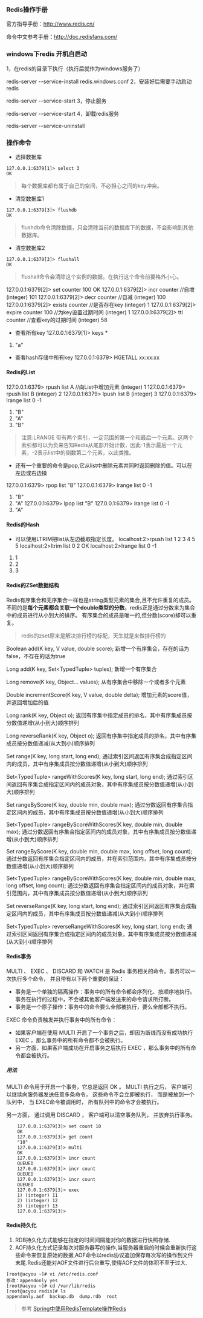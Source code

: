 ### Redis操作手册

官方指导手册：http://www.redis.cn/

命令中文参考手册：http://doc.redisfans.com/

### windows下redis 开机自启动

1，在redis的目录下执行（执行后就作为windows服务了）

redis-server --service-install redis.windows.conf
2，安装好后需要手动启动redis

redis-server --service-start
3，停止服务

redis-server --service-start
4，卸载redis服务

redis-server --service-uninstall

### 操作命令
- 选择数据库
```
127.0.0.1:6379[1]> select 3
OK
```
> 每个数据库都有属于自己的空间，不必担心之间的key冲突。


- 清空数据库1
```
127.0.0.1:6379[3]> flushdb
OK
```
> flushdb命令清除数据，只会清除当前的数据库下的数据，不会影响到其他数据库。
- 清空数据库2
```
127.0.0.1:6379[3]> flushall
OK
```
> flushall命令会清除这个实例的数据。在执行这个命令前要格外小心。

127.0.0.1:6379[2]> set counter 100
OK
127.0.0.1:6379[2]> incr counter //自增
(integer) 101
127.0.0.1:6379[2]> decr counter //自减
(integer) 100
127.0.0.1:6379[2]> exists counter //是否存在key
(integer) 1
127.0.0.1:6379[2]> expire counter 100 //为key设置过期时间
(integer) 1
127.0.0.1:6379[2]> ttl counter //查看key的过期时间
(integer) 58

- 查看所有key
127.0.0.1:6379[1]> keys *
1) "a"

- 查看hash存储中所有key
127.0.0.1:6379> HGETALL xx:xx:xx


#### Redis的List
127.0.0.1:6379> rpush list A //向List中增加元素
(integer) 1
127.0.0.1:6379> rpush list B
(integer) 2
127.0.0.1:6379> lpush list B
(integer) 3
127.0.0.1:6379> lrange list 0 -1
1) "B"
2) "A"
3) "B"
> 注意:LRANGE 带有两个索引，一定范围的第一个和最后一个元素。这两个索引都可以为负来告知Redis从尾部开始计数，因此-1表示最后一个元素，-2表示list中的倒数第二个元素，以此类推。

- 还有一个重要的命令是pop,它从list中删除元素并同时返回删除的值。可以在左边或右边操

127.0.0.1:6379> rpop list
"B"
127.0.0.1:6379> lrange list 0 -1
1) "B"
2) "A"
127.0.0.1:6379> lpop list
"B"
127.0.0.1:6379> lrange list 0 -1
1) "A"

#### Redis的Hash
- 可以使用LTRIM把list从左边截取指定长度。
localhost:2>rpush list 1 2 3 4 5
5
localhost:2>ltrim list 0 2
OK
localhost:2>lrange list 0 -1
1) 1
2) 2
3) 3

#### Redis的ZSet数据结构
Redis有序集合和无序集合一样也是string类型元素的集合,且不允许重复的成员。
不同的是**每个元素都会关联一个double类型的分数**。redis正是通过分数来为集合中的成员进行从小到大的排序。
有序集合的成员是唯一的,但分数(score)却可以重复。


> redis的zset原来是解决排行榜的标配，天生就是来做排行榜的



Boolean add(K key, V value, double score);
新增一个有序集合，存在的话为false，不存在的话为true

Long add(K key, Set<TypedTuple<V>> tuples);
新增一个有序集合

Long remove(K key, Object... values);
从有序集合中移除一个或者多个元素

Double incrementScore(K key, V value, double delta);
增加元素的score值，并返回增加后的值

Long rank(K key, Object o);
返回有序集中指定成员的排名，其中有序集成员按分数值递增(从小到大)顺序排列

Long reverseRank(K key, Object o);
返回有序集中指定成员的排名，其中有序集成员按分数值递减(从大到小)顺序排列

Set<V> range(K key, long start, long end);
通过索引区间返回有序集合成指定区间内的成员，其中有序集成员按分数值递增(从小到大)顺序排列

Set<TypedTuple<V>> rangeWithScores(K key, long start, long end);
通过索引区间返回有序集合成指定区间内的成员对象，其中有序集成员按分数值递增(从小到大)顺序排列

Set<V> rangeByScore(K key, double min, double max);
通过分数返回有序集合指定区间内的成员，其中有序集成员按分数值递增(从小到大)顺序排列

Set<TypedTuple<V>> rangeByScoreWithScores(K key, double min, double max);
通过分数返回有序集合指定区间内的成员对象，其中有序集成员按分数值递增(从小到大)顺序排列

Set<V> rangeByScore(K key, double min, double max, long offset, long count);
通过分数返回有序集合指定区间内的成员，并在索引范围内，其中有序集成员按分数值递增(从小到大)顺序排列

Set<TypedTuple<V>> rangeByScoreWithScores(K key, double min, double max, long offset, long count);
通过分数返回有序集合指定区间内的成员对象，并在索引范围内，其中有序集成员按分数值递增(从小到大)顺序排列

Set<V> reverseRange(K key, long start, long end);
通过索引区间返回有序集合成指定区间内的成员，其中有序集成员按分数值递减(从大到小)顺序排列

Set<TypedTuple<V>> reverseRangeWithScores(K key, long start, long end);
通过索引区间返回有序集合成指定区间内的成员对象，其中有序集成员按分数值递减(从大到小)顺序排列

#### Redis事务
MULTI 、 EXEC 、 DISCARD 和 WATCH 是 Redis 事务相关的命令。事务可以一次执行多个命令， 并且带有以下两个重要的保证：
- 事务是一个单独的隔离操作：事务中的所有命令都会序列化、按顺序地执行。事务在执行的过程中，不会被其他客户端发送来的命令请求所打断。
- 事务是一个原子操作：事务中的命令要么全部被执行，要么全部都不执行。

EXEC 命令负责触发并执行事务中的所有命令：
- 如果客户端在使用 MULTI 开启了一个事务之后，却因为断线而没有成功执行 EXEC ，那么事务中的所有命令都不会被执行。
- 另一方面，如果客户端成功在开启事务之后执行 EXEC ，那么事务中的所有命令都会被执行。

##### 用法
MULTI 命令用于开启一个事务，它总是返回 OK 。 MULTI 执行之后， 客户端可以继续向服务器发送任意多条命令， 这些命令不会立即被执行， 而是被放到一个队列中， 当 EXEC命令被调用时， 所有队列中的命令才会被执行。

另一方面， 通过调用 DISCARD ， 客户端可以清空事务队列， 并放弃执行事务。

```
    127.0.0.1:6379[3]> set count 10
    OK
    127.0.0.1:6379[3]> get count
    "10"
    127.0.0.1:6379[3]> multi
    OK
    127.0.0.1:6379[3]> incr count
    QUEUED
    127.0.0.1:6379[3]> incr count
    QUEUED
    127.0.0.1:6379[3]> incr count
    QUEUED
    127.0.0.1:6379[3]> exec
    1) (integer) 11
    2) (integer) 12
    3) (integer) 13
    127.0.0.1:6379[3]>
```
#### Redis持久化
1. RDB持久化方式能够在指定的时间间隔能对你的数据进行快照存储.
2. AOF持久化方式记录每次对服务器写的操作,当服务器重启的时候会重新执行这些命令来恢复原始的数据,AOF命令以redis协议追加保存每次写的操作到文件末尾.Redis还能对AOF文件进行后台重写,使得AOF文件的体积不至于过大.
```
[root@acyou ~]# vi /etc/redis.conf
修改：appendonly yes
[root@acyou ~]# cd /var/lib/redis
[root@acyou redis]# ls
appendonly.aof  backup.db  dump.rdb  root
```

> 参考 [Spring中使用RedisTemplate操作Redis](https://www.cnblogs.com/EasonJim/p/7803067.html#autoid-0-0-0)


